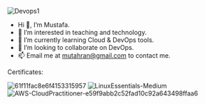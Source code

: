 ![Devops1](https://github.com/mtahran/mtahran/assets/126840633/4c51a9f6-404f-4b36-a07e-8f06bcbb477a)



- Hi 👋, I’m Mustafa.
- 👀 I’m interested in teaching and technology.
- 🌱 I’m currently learning Cloud & DevOps tools.
- 💞️ I’m looking to collaborate on DevOps.
- 📫 Email me at mutahran@gmail.com to contact me.

Certificates:

![61f11fac8e6f4153315957](https://github.com/mtahran/mtahran/assets/126840633/49a4ebad-95fe-434d-9f55-1f6f19926dc3)
![LinuxEssentials-Medium](https://github.com/mtahran/mtahran/assets/126840633/1a7bab56-158d-4e03-8204-57b11e6d507a)
![AWS-CloudPractitioner-e59f9abb2c52fad10c92a643498ffaa6](https://github.com/mtahran/mtahran/assets/126840633/96c9d62a-4c09-4c92-92c7-7ad960e0f391)


<!---
mtahran/mtahran is a ✨ special ✨ repository because its `README.md` (this file) appears on your GitHub profile.
You can click the Preview link to take a look at your changes.
--->
